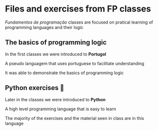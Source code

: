 
# Files and exercises from FP classes

_Fundamentos de programação_ classes are focused on pratical learning of programming languages and their logic

## The basics of programming logic

In the first classes we were introduced to **Portugol**

A pseudo languagem that uses portuguese to facilitate understanding

It was able to demonstrate the basics of programming logic

## Python exercises 🐍

Later in the classes we were introduced to **Python**

A high level programming language that is easy to learn

The majority of the exercises and the material seen in class are in this language
